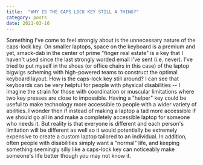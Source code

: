 ```yaml
---
title:  "WHY IS THE CAPS LOCK KEY STILL A THING?"
category: posts
date: 2021-03-16
---
```


Something I've come to feel strongly about is the unnecessary nature of the caps-lock key. On smaller laptops, space on the keyboard is a premium and yet, smack-dab in the center of prime "finger real estate" is a key that I haven't used since the last strongly worded email I've sent (i.e. never). I've tried to put myself in the shoes (or office chairs in this case) of the laptop bigwigs scheming with high-powered teams to construct the optimal keyboard layout. How is the caps-lock key still around?
I can see that keyboards can be very helpful for people with physical disabilities -- I imagine the strain for those with coordination or muscular limitations where two key presses are close to impossible. Having a "helper" key could be useful to make technology more accessible to people with a wider variety of abilities. I wonder then if instead of making a laptop a tad more accessible if we should go all in and make a completely accessible laptop for someone who needs it. But reality is that everyone is different and each person's limitation will be different as well so it would potentially be extremely expensive to create a custom laptop tailored to an individual. In addition, often people with disabilities simply want a "normal" life, and keeping something seemingly silly like a caps-lock key can noticeably make someone's life better though you may not know it.
